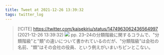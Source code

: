```yaml
---
title: Tweet at 2021-12-26 13:39:32
tags: twitter_log
---
```


> [!CITE] https://twitter.com/kaisekiriu/status/1474963062436564997 (2021-12-26 13:39:32)
> ![](https://twitter.com/kaisekiriu/status/1474963062436564997)
> pp. 23–24の分類階級に関するコラムで、"分類階級"と"類"の違いについて書かれているのだが、"分類階級"は会社の名前、"類"はその会社の役員、という例えがいまいちピンとこない。
